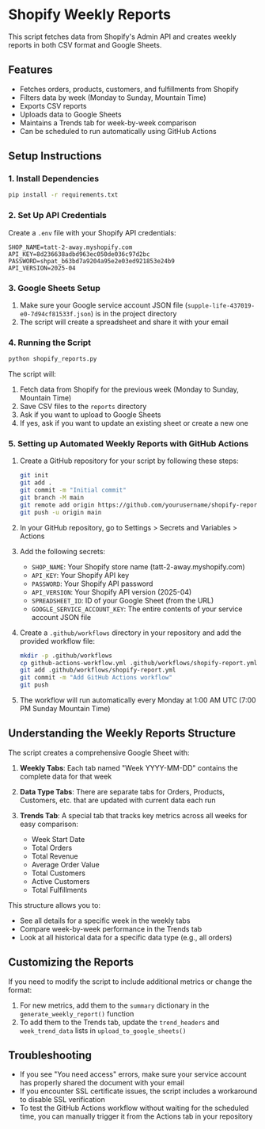# Shopify Weekly Reports

This script fetches data from Shopify's Admin API and creates weekly reports in both CSV format and Google Sheets.

## Features

- Fetches orders, products, customers, and fulfillments from Shopify
- Filters data by week (Monday to Sunday, Mountain Time)
- Exports CSV reports
- Uploads data to Google Sheets
- Maintains a Trends tab for week-by-week comparison
- Can be scheduled to run automatically using GitHub Actions

## Setup Instructions

### 1. Install Dependencies

```bash
pip install -r requirements.txt
```

### 2. Set Up API Credentials

Create a `.env` file with your Shopify API credentials:

```
SHOP_NAME=tatt-2-away.myshopify.com
API_KEY=8d236638adbd963ec050de036c97d2bc
PASSWORD=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
API_VERSION=2025-04
```

### 3. Google Sheets Setup

1. Make sure your Google service account JSON file (`supple-life-437019-e0-7d94cf81533f.json`) is in the project directory
2. The script will create a spreadsheet and share it with your email

### 4. Running the Script

```bash
python shopify_reports.py
```

The script will:

1. Fetch data from Shopify for the previous week (Monday to Sunday, Mountain Time)
2. Save CSV files to the `reports` directory
3. Ask if you want to upload to Google Sheets
4. If yes, ask if you want to update an existing sheet or create a new one

### 5. Setting up Automated Weekly Reports with GitHub Actions

1. Create a GitHub repository for your script by following these steps:

   ```bash
   git init
   git add .
   git commit -m "Initial commit"
   git branch -M main
   git remote add origin https://github.com/yourusername/shopify-reports.git
   git push -u origin main
   ```

2. In your GitHub repository, go to Settings > Secrets and Variables > Actions

3. Add the following secrets:

   - `SHOP_NAME`: Your Shopify store name (tatt-2-away.myshopify.com)
   - `API_KEY`: Your Shopify API key
   - `PASSWORD`: Your Shopify API password
   - `API_VERSION`: Your Shopify API version (2025-04)
   - `SPREADSHEET_ID`: ID of your Google Sheet (from the URL)
   - `GOOGLE_SERVICE_ACCOUNT_KEY`: The entire contents of your service account JSON file

4. Create a `.github/workflows` directory in your repository and add the provided workflow file:

   ```bash
   mkdir -p .github/workflows
   cp github-actions-workflow.yml .github/workflows/shopify-report.yml
   git add .github/workflows/shopify-report.yml
   git commit -m "Add GitHub Actions workflow"
   git push
   ```

5. The workflow will run automatically every Monday at 1:00 AM UTC (7:00 PM Sunday Mountain Time)

## Understanding the Weekly Reports Structure

The script creates a comprehensive Google Sheet with:

1. **Weekly Tabs**: Each tab named "Week YYYY-MM-DD" contains the complete data for that week

2. **Data Type Tabs**: There are separate tabs for Orders, Products, Customers, etc. that are updated with current data each run

3. **Trends Tab**: A special tab that tracks key metrics across all weeks for easy comparison:
   - Week Start Date
   - Total Orders
   - Total Revenue
   - Average Order Value
   - Total Customers
   - Active Customers
   - Total Fulfillments

This structure allows you to:

- See all details for a specific week in the weekly tabs
- Compare week-by-week performance in the Trends tab
- Look at all historical data for a specific data type (e.g., all orders)

## Customizing the Reports

If you need to modify the script to include additional metrics or change the format:

1. For new metrics, add them to the `summary` dictionary in the `generate_weekly_report()` function
2. To add them to the Trends tab, update the `trend_headers` and `week_trend_data` lists in `upload_to_google_sheets()`

## Troubleshooting

- If you see "You need access" errors, make sure your service account has properly shared the document with your email
- If you encounter SSL certificate issues, the script includes a workaround to disable SSL verification
- To test the GitHub Actions workflow without waiting for the scheduled time, you can manually trigger it from the Actions tab in your repository
